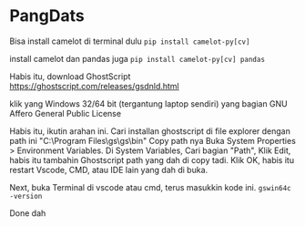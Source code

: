 # PangDats
Bisa install camelot di terminal dulu
`pip install camelot-py[cv]`

install camelot dan pandas juga
`pip install camelot-py[cv] pandas`

Habis itu, download GhostScript
https://ghostscript.com/releases/gsdnld.html

klik yang Windows 32/64 bit (tergantung laptop sendiri) yang bagian GNU Affero General Public License

Habis itu, ikutin arahan ini.
Cari installan ghostscript di file explorer dengan path ini "C:\Program Files\gs\gs<version>\bin"
Copy path nya
Buka System Properties > Environment Variables.
Di System Variables, Cari bagian "Path", Klik Edit, habis itu tambahin Ghostscript path yang dah di copy tadi.
Klik OK, habis itu restart Vscode, CMD, atau IDE lain yang dah di buka.

Next, buka Terminal di vscode atau cmd, terus masukkin kode ini.
`gswin64c -version`

Done dah

